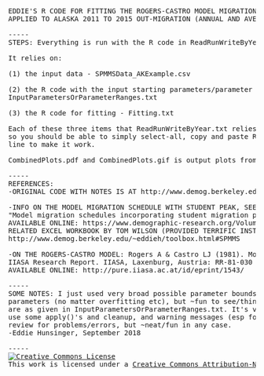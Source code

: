 <pre>
EDDIE'S R CODE FOR FITTING THE ROGERS-CASTRO MODEL MIGRATION SCHEDULE WITH WILSON'S STUDENT PEAK, 
APPLIED TO ALASKA 2011 TO 2015 OUT-MIGRATION (ANNUAL AND AVERAGE ANNUAL FOR THE PERIOD)

-----
STEPS: Everything is run with the R code in ReadRunWriteByYear.txt

It relies on:

(1) the input data - SPMMSData_AKExample.csv

(2) the R code with the input starting parameters/parameter ranges (just best guesses) - 
InputParametersOrParameterRanges.txt

(3) the R code for fitting - Fitting.txt

Each of these three items that ReadRunWriteByYear.txt relies on is linked through the Internet, 
so you should be able to simply select-all, copy and paste ReadRunWriteByYear.txt into an R command 
line to make it work. 

CombinedPlots.pdf and CombinedPlots.gif is output plots from ReadRunWriteByYear.txt, all combined

-----
REFERENCES:
-ORIGINAL CODE WITH NOTES IS AT http://www.demog.berkeley.edu/~eddieh/toolbox.html#SPMMSRCode

-INFO ON THE MODEL MIGRATION SCHEDULE WITH STUDENT PEAK, SEE: Wilson, T. (2010). 
"Model migration schedules incorporating student migration peaks." Demographic Research, 23(8): 191–222. 
AVAILABLE ONLINE: https://www.demographic-research.org/Volumes/Vol23/8/default.htm 
RELATED EXCEL WORKBOOK BY TOM WILSON (PROVIDED TERRIFIC INSTRUCTION): 
http://www.demog.berkeley.edu/~eddieh/toolbox.html#SPMMS

-ON THE ROGERS-CASTRO MODEL: Rogers A & Castro LJ (1981). Model Migration Schedules. 
IIASA Research Report. IIASA, Laxenburg, Austria: RR-81-030 
AVAILABLE ONLINE: http://pure.iiasa.ac.at/id/eprint/1543/

-----
SOME NOTES: I just used very broad possible parameter bounds to fit all to, and included all 
parameters (no matter overfitting etc), but ~fun to see/think about. All parameters/ranges I used 
are as given in InputParametersOrParameterRanges.txt. It's very slow, and I'm thinking it could probably 
use some apply()'s and cleanup, and warning messages (esp for when bounds are not wide enough), plus 
review for problems/errors, but ~neat/fun in any case. 
-Eddie Hunsinger, September 2018

-----
<a rel="license" href="http://creativecommons.org/licenses/by-nc-sa/4.0/"><img alt="Creative Commons License" style="border-width:0" src="https://i.creativecommons.org/l/by-nc-sa/4.0/88x31.png" /></a><br />This work is licensed under a <a rel="license" href="http://creativecommons.org/licenses/by-nc-sa/4.0/">Creative Commons Attribution-NonCommercial-ShareAlike 4.0 International License</a>.
</pre>
